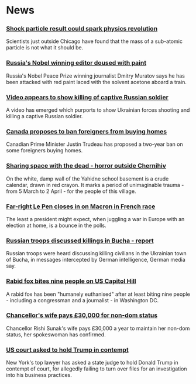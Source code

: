 # News
### [Shock particle result could spark physics revolution](https://www.bbc.com/news/science-environment-60993523)
Scientists just outside Chicago have found that the mass of a sub-atomic particle is not what it should be.
### [Russia's Nobel winning editor doused with paint](https://www.bbc.com/news/world-europe-61029931)
Russia's Nobel Peace Prize winning journalist Dmitry Muratov says he has been attacked with red paint laced with the solvent acetone aboard a train.
### [Video appears to show killing of captive Russian soldier](https://www.bbc.com/news/61025388)
A video has emerged which purports to show Ukrainian forces shooting and killing a captive Russian soldier. 
### [Canada proposes to ban foreigners from buying homes](https://www.bbc.com/news/business-61027374)
Canadian Prime Minister Justin Trudeau has proposed a two-year ban on some foreigners buying homes.
### [Sharing space with the dead - horror outside Chernihiv](https://www.bbc.com/news/world-europe-61030090)
On the white, damp wall of the Yahidne school basement is a crude calendar, drawn in red crayon. It marks a period of unimaginable trauma - from 5 March to 2 April - for the people of this village. 
### [Far-right Le Pen closes in on Macron in French race](https://www.bbc.com/news/world-europe-61029655)
The least a president might expect, when juggling a war in Europe with an election at home, is a bounce in the polls.
### [Russian troops discussed killings in Bucha - report](https://www.bbc.com/news/world-europe-61028380)
Russian troops were heard discussing killing civilians in the Ukrainian town of Bucha, in messages intercepted by German intelligence, German media say.
### [Rabid fox bites nine people on US Capitol Hill](https://www.bbc.com/news/world-us-canada-61031683)
A rabid fox has been "humanely euthanised" after at least biting nine people - including a congressman and a journalist - in Washington DC. 
### [Chancellor's wife pays £30,000 for non-dom status](https://www.bbc.com/news/uk-politics-61027058)
Chancellor Rishi Sunak's wife pays £30,000 a year to maintain her non-dom status, her spokeswoman has confirmed.
### [US court asked to hold Trump in contempt](https://www.bbc.com/news/world-us-canada-61031583)
New York's top lawyer has asked a state judge to hold Donald Trump in contempt of court, for allegedly failing to turn over files for an investigation into his business practices.
